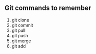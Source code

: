## Git commands to remember

1. git clone
2. git commit
3. git pull
4. git push
5. git merge
6. git add